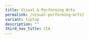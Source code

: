 ```yaml
---
title: Visual & Performing Arts
permalink: /visual-performing-arts/
variant: tiptap
description: ""
third_nav_title: CCA
---
```

